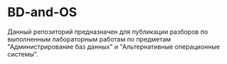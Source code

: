 # BD-and-OS
Данный репозиторий предназначен для публикации разборов по выполненным лабораторным работам по предметам "Администрирование баз данных" и "Альтернативные операционные системы".
